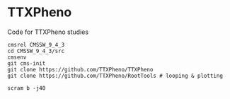 # TTXPheno
Code for TTXPheno studies

```
cmsrel CMSSW_9_4_3
cd CMSSW_9_4_3/src
cmsenv
git cms-init
git clone https://github.com/TTXPheno/TTXPheno
git clone https://github.com/TTXPheno/RootTools # looping & plotting 

scram b -j40
```
